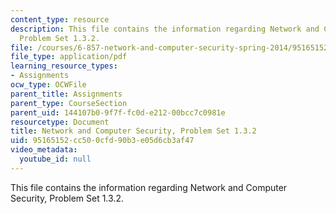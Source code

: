 ```yaml
---
content_type: resource
description: This file contains the information regarding Network and Computer Security,
  Problem Set 1.3.2.
file: /courses/6-857-network-and-computer-security-spring-2014/95165152cc500cfd90b3e05d6cb3af47_MIT6_857S14_1.3.2.pdf
file_type: application/pdf
learning_resource_types:
- Assignments
ocw_type: OCWFile
parent_title: Assignments
parent_type: CourseSection
parent_uid: 144107b0-9f7f-fc0d-e212-00bcc7c0981e
resourcetype: Document
title: Network and Computer Security, Problem Set 1.3.2
uid: 95165152-cc50-0cfd-90b3-e05d6cb3af47
video_metadata:
  youtube_id: null
---
```

This file contains the information regarding Network and Computer Security, Problem Set 1.3.2.